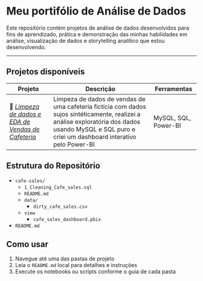 # Meu portifólio de Análise de Dados

Este repositório contém projetos de análise de dados desenvolvidos para fins de aprendizado, prática e demonstração das minhas habilidades em análise, visualização de dados e storytelling analítico que estou desenvolvendo.

---

## Projetos disponíveis

| Projeto | Descrição | Ferramentas |
|--------|-----------|-------------|
| 🧹 [*Limpeza de dados e EDA de Vendas de Cafeteria*](./cafe_sales/) | Limpeza de dados de vendas de uma cafeteria fictícia com dados sujos sintéticamente, realizei a análise exploratória dos dados usando MySQL e SQL puro e criei um dashboard interativo pelo Power-BI |MySQL, SQL, Power-BI|

## Estrutura do Repositório

*  `cafe-sales/`
   -  `1_Cleaning_Cafe_sales.sql`
   -  `README.md`
   -  `data/`
       -  `dirty_cafe_sales.csv`
   -  `view`
       -  `cafe_sales_dashboard.pbix`
*  `README.md`  

## Como usar

1. Navegue até uma das pastas de projeto
2. Leia o `README.md` local para detalhes e instruções
3. Execute os notebooks ou scripts conforme o guia de cada pasta

